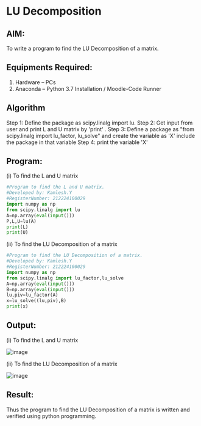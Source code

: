 # LU Decomposition 

## AIM:
To write a program to find the LU Decomposition of a matrix.

## Equipments Required:
1. Hardware – PCs
2. Anaconda – Python 3.7 Installation / Moodle-Code Runner

## Algorithm
Step 1: Define the package as scipy.linalg import lu.
Step 2: Get input from user and print L and U matrix by 'print' .
Step 3: Define a package as "from scipy.linalg import lu_factor, lu_solve" and create the variable as 'X' include the package in that variable
Step 4: print the variable 'X' 

## Program:
(i) To find the L and U matrix
```python
#Program to find the L and U matrix.
#Developed by: Kamlesh.Y
#RegisterNumber: 212224100029
import numpy as np
from scipy.linalg import lu
A=np.array(eval(input()))
P,L,U=lu(A)
print(L)
print(U)
```
(ii) To find the LU Decomposition of a matrix
```python
#Program to find the LU Decomposition of a matrix.
#Developed by: Kamlesh.Y
#RegisterNumber: 212224100029
import numpy as np
from scipy.linalg import lu_factor,lu_solve
A=np.array(eval(input()))
B=np.array(eval(input()))
lu,piv=lu_factor(A)
x=lu_solve((lu,piv),B)
print(x)
```

## Output:
(i) To find the L and U matrix

![image](https://github.com/user-attachments/assets/412a3ae3-9d04-4297-ba15-d8a373f10e29)

(ii) To find the LU Decomposition of a matrix

![image](https://github.com/user-attachments/assets/152edc0b-8846-4c18-b5ed-32fcf013d4b2)

## Result:
Thus the program to find the LU Decomposition of a matrix is written and verified using python programming.

